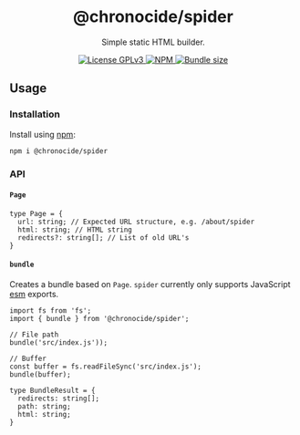<div align="center">
  <h1>@chronocide/spider</h1>
  <p>Simple static HTML builder.</p>
</div>

<div align="center">
  <a href="/LICENSE">
    <img alt="License GPLv3" src="https://img.shields.io/badge/license-GPLv3-blue.svg" />
  </a>
  <a href="https://www.npmjs.com/package/@chronocide/spider">
    <img alt="NPM" src="https://img.shields.io/npm/v/@chronocide/spider?label=npm">
  </a>
  <a href="https://packagephobia.com/result?p=@chronocide/spider">
    <img alt="Bundle size" src="https://packagephobia.com/badge?p=@chronocide/spider">
  </a>
</div>

## Usage

### Installation

Install using [npm](npmjs.org):

```sh
npm i @chronocide/spider
```

### API

#### `Page`

```TS
type Page = {
  url: string; // Expected URL structure, e.g. /about/spider
  html: string; // HTML string
  redirects?: string[]; // List of old URL's
}
```

#### `bundle`

Creates a bundle based on `Page`. `spider` currently only supports JavaScript [esm](https://nodejs.org/api/esm.html) exports.

```JS
import fs from 'fs';
import { bundle } from '@chronocide/spider';

// File path
bundle('src/index.js'));

// Buffer
const buffer = fs.readFileSync('src/index.js');
bundle(buffer);
```

```TS
type BundleResult = {
  redirects: string[];
  path: string;
  html: string;
}
```
